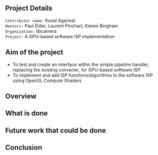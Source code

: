 ## Project Details

`Contributor name:` Kunal Agarwal   
`Mentors:` Paul Elder, Laurent Pinchart, Kieren Bingham  
`Organization:` libcamera   
`Project:` A GPU-based software ISP implementation

## Aim of the project

- To test and create an interface within the simple pipeline handler, replacing the existing converter, for GPU-based software ISP.
- To implement and add ISP functions/algorithms to the software ISP using OpenGL Compute Shaders

## Overview 

## What is done

## Future work that could be done

## Conclusion
